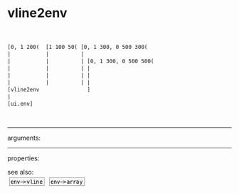 # vline2env

```


[0, 1 200(  [1 100 50( [0, 1 300, 0 500 300(
|           |          |
|           |          | [0, 1 300, 0 500 500(
|           |          | |
|           |          | |
|           |          | |
[vline2env               ]
|
[ui.env]

            
```
---
arguments:


---
properties:


see also:<br>
![env-&gt;vline](img/object_env-&gt;vline.png)
![env-&gt;array](img/object_env-&gt;array.png)
